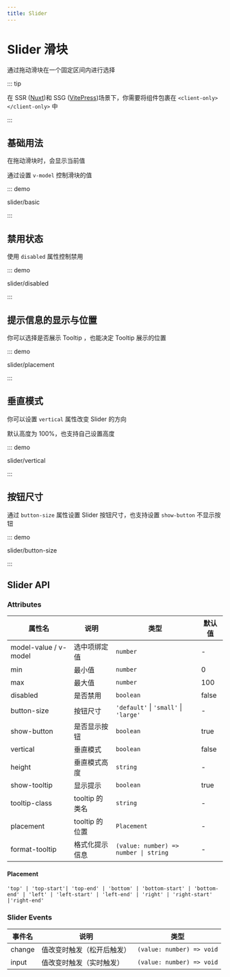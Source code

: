 ```yaml
---
title: Slider
---
```


# Slider 滑块

通过拖动滑块在一个固定区间内进行选择

::: tip

在 SSR ([Nuxt](https://nuxt.com/blog/v3))和 SSG ([VitePress](https://vitepress.dev/))场景下，你需要将组件包裹在 `<client-only></client-only>` 中

:::

## 基础用法

在拖动滑块时，会显示当前值

通过设置 `v-model` 控制滑块的值

::: demo

slider/basic

:::

## 禁用状态

使用 `disabled` 属性控制禁用

::: demo

slider/disabled

:::

## 提示信息的显示与位置

你可以选择是否展示 Tooltip ，也能决定 Tooltip 展示的位置

::: demo

slider/placement

:::

## 垂直模式

你可以设置 `vertical` 属性改变 Slider 的方向

默认高度为 100%，也支持自己设置高度

::: demo

slider/vertical

:::

## 按钮尺寸

通过 `button-size` 属性设置 Slider 按钮尺寸，也支持设置 `show-button` 不显示按钮

::: demo

slider/button-size

:::

## Slider API

### Attributes

| 属性名                | 说明           | 类型                                  | 默认值 |
| --------------------- | -------------- | ------------------------------------- | ------ |
| model-value / v-model | 选中项绑定值   | `number`                              | -      |
| min                   | 最小值         | `number`                              | 0      |
| max                   | 最大值         | `number`                              | 100    |
| disabled              | 是否禁用       | `boolean`                             | false  |
| button-size           | 按钮尺寸       | `'default'` \| `'small'` \| `'large'` | -      |
| show-button           | 是否显示按钮   | `boolean`                             | true   |
| vertical              | 垂直模式       | `boolean`                             | false  |
| height                | 垂直模式高度   | `string`                              | -      |
| show-tooltip          | 显示提示       | `boolean`                             | true   |
| tooltip-class         | tooltip 的类名 | `string`                              | -      |
| placement             | tooltip 的位置 | `Placement`                           | -      |
| format-tooltip        | 格式化提示信息 | `(value: number) => number \| string` | -      |

#### Placement

`'top' | 'top-start'| 'top-end' | 'bottom' | 'bottom-start' | 'bottom-end' | 'left' | 'left-start' | 'left-end' | 'right' | 'right-start' |'right-end'`

### Slider Events

| 事件名 | 说明                       | 类型                      |
| ------ | -------------------------- | ------------------------- |
| change | 值改变时触发（松开后触发） | `(value: number) => void` |
| input  | 值改变时触发（实时触发）   | `(value: number) => void` |
